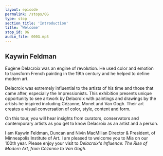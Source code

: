 ```yaml
---
layout: episode
permalink: /stops/0G
type: stop
section_title: 'Introduction'
title: 'Welcome'
stop_id: 0G
audio_file: 000G.mp3
---
```


## Kaywin Feldman

Eugène Delacroix was an engine of revolution.  He used color and emotion to transform French painting in the 19th century and he helped to define modern art.

Delacroix was extremely influential to the artists of his time and those that came after, especially the Impressionists.  This exhibition presents unique opportunity to see artwork by Delacroix with paintings and drawings by the artists he inspired including Cézanne, Monet and Van Gogh.  Their art creates a visual conversation of color, style, content and form.

On this tour, you will hear insights from curators, conservators and contemporary artists as you get to know Delacroix as an artist and a person.

I am Kaywin Feldman, Duncan and Nivin MacMillan Director  & President, of Minneapolis Institute of Art.  I am pleased to welcome you to Mia on our 100th year.  Please enjoy your visit to _Delacroix's Influence: The Rise of Modern Art, from Cézanne to Van Gogh_.
